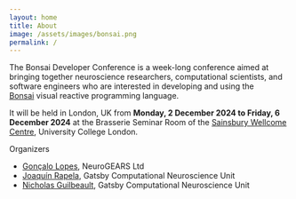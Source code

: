 ```yaml
---
layout: home
title: About
image: /assets/images/bonsai.png
permalink: /
---
```


The Bonsai Developer Conference is a week-long conference aimed at bringing together neuroscience researchers, computational scientists, and software engineers who are interested in developing and using the [Bonsai](https://bonsai-rx.org/) visual reactive programming language.

It will be held in London, UK from **Monday, 2 December 2024 to Friday, 6 December 2024** at the Brasserie Seminar Room of the [Sainsbury Wellcome Centre](https://www.sainsburywellcome.org/web/), University College London.

Organizers

- [Gonçalo Lopes](https://github.com/glopesdev), NeuroGEARS Ltd
- [Joaquín Rapela](https://www.gatsby.ucl.ac.uk/~rapela/index.html), Gatsby Computational Neuroscience Unit
- [Nicholas Guilbeault](https://github.com/ncguilbeault), Gatsby Computational Neuroscience Unit
